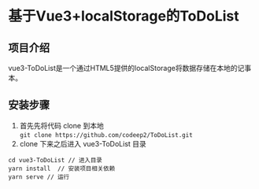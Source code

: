 # 基于Vue3+localStorage的ToDoList
## 项目介绍
vue3-ToDoList是一个通过HTML5提供的localStorage将数据存储在本地的记事本。

## 安装步骤
1. 首先先将代码 clone 到本地  
`git clone https://github.com/codeep2/ToDoList.git`
2. clone 下来之后进入 vue3-ToDoList 目录
```
cd vue3-ToDoList // 进入目录
yarn install  // 安装项目相关依赖
yarn serve // 运行
```
